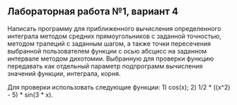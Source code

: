 ## Лабораторная работа №1, вариант 4
Написать программу для приближенного вычисления определенного интеграла
методом средних прямоугольников с заданной точностью, методом трапеций с заданным
шагом, а также точки пересечения выбранной пользователем функции с осью абсцисс на
заданном интервале методом дихотомии. Выбранную для проверки функцию передавать как
отдельный параметр подпрограмм вычисления значений функции, интеграла, корня.

Для проверки использовать следующие функции: 1) cos(x); 2) 1/2 * ((x^2) - 5) * sin(3 * x).
